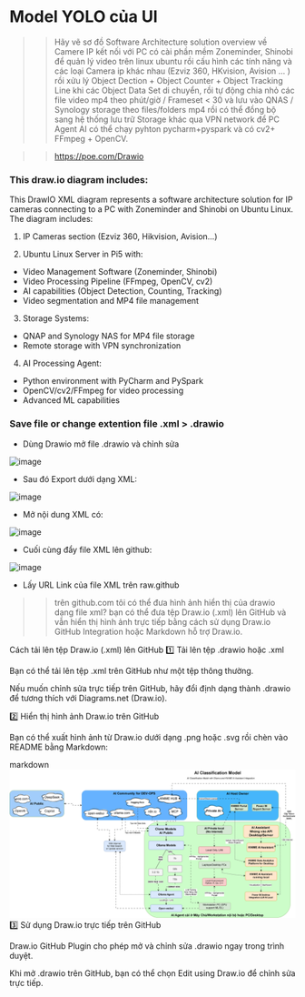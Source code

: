 # Model YOLO của Ul

>> Hãy vẽ sơ đồ Software Architecture solution overview về Camere IP kết nối với PC có cài phần mềm Zoneminder, Shinobi để quản lý video trên linux ubuntu rồi cấu hình các tính năng và các loại Camera ip khác nhau (Ezviz 360, HKvision, Avision ... ) rồi xửu lý Object Dection + Object Counter + Object Tracking Line khi các Object Data Set di chuyển, rồi tự động chia nhỏ các file video mp4 theo phút/giờ / Frameset < 30 và lưu vào QNAS / Synology storage theo files/folders mp4 rồi có thể đồng bộ sang hệ thống lưu trữ Storage khác qua VPN network để PC Agent AI có thể chạy pyhton pycharm+pyspark và có cv2+ FFmpeg + OpenCV.

>>https://poe.com/Drawio


### This draw.io diagram includes:

This DrawIO XML diagram represents a software architecture solution for IP cameras connecting to a PC with Zoneminder and Shinobi on Ubuntu Linux. The diagram includes:

1. IP Cameras section (Ezviz 360, Hikvision, Avision...)

2. Ubuntu Linux Server in Pi5 with:

- Video Management Software (Zoneminder, Shinobi)
- Video Processing Pipeline (FFmpeg, OpenCV, cv2)
- AI capabilities (Object Detection, Counting, Tracking)
- Video segmentation and MP4 file management

3. Storage Systems:
- QNAP and Synology NAS for MP4 file storage
- Remote storage with VPN synchronization

4. AI Processing Agent:
- Python environment with PyCharm and PySpark
- OpenCV/cv2/FFmpeg for video processing
- Advanced ML capabilities

### Save file or change extention file .xml > .drawio
- Dùng Drawio mở file .drawio và chỉnh sửa

![image](https://github.com/user-attachments/assets/ff50cd66-593e-4832-aba4-73eb49c4c963)

- Sau đó Export dưới dạng XML:
  
![image](https://github.com/user-attachments/assets/3ea7e319-d34d-4679-941f-9a4c16c0cc01)

- Mở nội dung XML có:

![image](https://github.com/user-attachments/assets/c7b3b68e-73c7-4f37-9fd3-e070a44c68f5)

- Cuối cùng đẩy file XML lên github:

![image](https://github.com/user-attachments/assets/26f6f3ca-5cda-447a-ac2c-125896b3dc3e)

- Lấy URL Link của file XML trên raw.github

>> trên github.com tôi có thể đưa hình ảnh hiển thị của drawio dạng file xml?
bạn có thể đưa tệp Draw.io (.xml) lên GitHub và vẫn hiển thị hình ảnh trực tiếp bằng cách sử dụng Draw.io GitHub Integration hoặc Markdown hỗ trợ Draw.io.

Cách tải lên tệp Draw.io (.xml) lên GitHub
1️⃣ Tải lên tệp .drawio hoặc .xml

Bạn có thể tải lên tệp .xml trên GitHub như một tệp thông thường.

Nếu muốn chỉnh sửa trực tiếp trên GitHub, hãy đổi định dạng thành .drawio để tương thích với Diagrams.net (Draw.io).

2️⃣ Hiển thị hình ảnh Draw.io trên GitHub

Bạn có thể xuất hình ảnh từ Draw.io dưới dạng .png hoặc .svg rồi chèn vào README bằng Markdown:

markdown
![Diagram](https://raw.githubusercontent.com/PhDLeToanThang/ai-ml-dl/refs/heads/main/models/Models_AI-Private_KNIME-AI-Assistant.drawio.svg)
3️⃣ Sử dụng Draw.io trực tiếp trên GitHub

Draw.io GitHub Plugin cho phép mở và chỉnh sửa .drawio ngay trong trình duyệt.

Khi mở .drawio trên GitHub, bạn có thể chọn Edit using Draw.io để chỉnh sửa trực tiếp.

